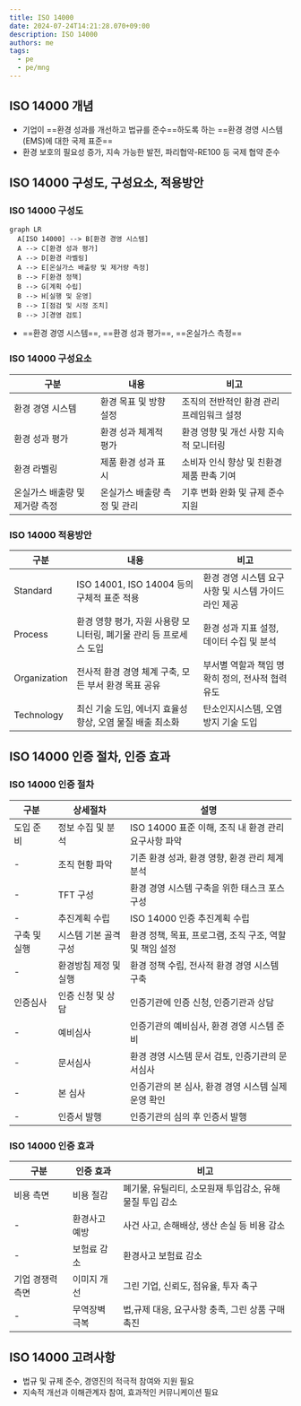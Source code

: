 ```yaml
---
title: ISO 14000
date: 2024-07-24T14:21:28.070+09:00
description: ISO 14000
authors: me
tags:
  - pe
  - pe/mng
---
```


## ISO 14000 개념

- 기업이 ==환경 성과를 개선하고 법규를 준수==하도록 하는 ==환경 경영 시스템(EMS)에 대한 국제 표준==
- 환경 보호의 필요성 증가, 지속 가능한 발전, 파리협약-RE100 등 국제 협약 준수

## ISO 14000 구성도, 구성요소, 적용방안

### ISO 14000 구성도

```mermaid
graph LR
  A[ISO 14000] --> B[환경 경영 시스템]
  A --> C[환경 성과 평가]
  A --> D[환경 라벨링]
  A --> E[온실가스 배출량 및 제거량 측정]
  B --> F[환경 정책]
  B --> G[계획 수립]
  B --> H[실행 및 운영]
  B --> I[점검 및 시정 조치]
  B --> J[경영 검토]
```

- ==환경 경영 시스템==, ==환경 성과 평가==, ==온실가스 측정==

### ISO 14000 구성요소

| 구분 | 내용 | 비고 |
| --- | --- | --- |
| 환경 경영 시스템 | 환경 목표 및 방향 설정 | 조직의 전반적인 환경 관리 프레임워크 설정 |
| 환경 성과 평가 | 환경 성과 체계적 평가 | 환경 영향 및 개선 사항 지속적 모니터링 |
| 환경 라벨링 | 제품 환경 성과 표시 | 소비자 인식 향상 및 친환경 제품 판촉 기여 |
| 온실가스 배출량 및 제거량 측정 | 온실가스 배출량 측정 및 관리 | 기후 변화 완화 및 규제 준수 지원 |

### ISO 14000 적용방안

| 구분 | 내용 | 비고 |
| --- | --- | --- |
| Standard | ISO 14001, ISO 14004 등의 구체적 표준 적용 | 환경 경영 시스템 요구사항 및 시스템 가이드라인 제공 |
| Process | 환경 영향 평가, 자원 사용량 모니터링, 폐기물 관리 등 프로세스 도입 | 환경 성과 지표 설정, 데이터 수집 및 분석 |
| Organization | 전사적 환경 경영 체계 구축, 모든 부서 환경 목표 공유 | 부서별 역할과 책임 명확히 정의, 전사적 협력 유도 |
| Technology | 최신 기술 도입, 에너지 효율성 향상, 오염 물질 배출 최소화 | 탄소인지시스템, 오염 방지 기술 도입 |

## ISO 14000 인증 절차, 인증 효과

### ISO 14000 인증 절차

| 구분 | 상세절차 | 설명 |
| --- | --- | --- |
| 도입 준비 | 정보 수집 및 분석 | ISO 14000 표준 이해, 조직 내 환경 관리 요구사항 파악 |
| - | 조직 현황 파악 | 기존 환경 성과, 환경 영향, 환경 관리 체계 분석 |
| - | TFT 구성 | 환경 경영 시스템 구축을 위한 태스크 포스 구성 |
| - | 추진계획 수립 | ISO 14000 인증 추진계획 수립 |
| 구축 및 실행 | 시스템 기본 골격 구성 | 환경 정책, 목표, 프로그램, 조직 구조, 역할 및 책임 설정 |
| - | 환경방침 제정 및 실행 | 환경 정책 수립, 전사적 환경 경영 시스템 구축 |
| 인증심사 | 인증 신청 및 상담 | 인증기관에 인증 신청, 인증기관과 상담 |
| - | 예비심사 | 인증기관의 예비심사, 환경 경영 시스템 준비 |
| - | 문서심사 | 환경 경영 시스템 문서 검토, 인증기관의 문서심사 |
| - | 본 심사 | 인증기관의 본 심사, 환경 경영 시스템 실제 운영 확인 |
| - | 인증서 발행 | 인증기관의 심의 후 인증서 발행 |

### ISO 14000 인증 효과

| 구분 | 인증 효과 | 비고 |
| --- | --- | --- |
| 비용 측면 | 비용 절감 | 폐기물, 유틸리티, 소모원재 투입감소, 유해물질 투입 감소 |
| - | 환경사고 예방 | 사건 사고, 손해배상, 생산 손실 등 비용 감소 |
| - | 보험료 감소 | 환경사고 보험료 감소 |
| 기업 경쟁력 측면 | 이미지 개선 | 그린 기업, 신뢰도, 점유율, 투자 촉구 |
| - | 무역장벽 극복 | 법,규제 대응, 요구사항 충족, 그린 상품 구매 촉진 |

## ISO 14000 고려사항

- 법규 및 규제 준수, 경영진의 적극적 참여와 지원 필요
- 지속적 개선과 이해관계자 참여, 효과적인 커뮤니케이션 필요
